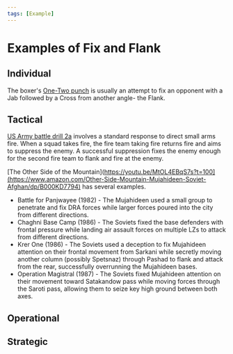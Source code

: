 ```yaml
---
tags: [Example]
---
```


# Examples of Fix and Flank


## Individual
The boxer's [One-Two punch](https://youtu.be/KN9NGbIK2q8?t=13) is usually an attempt to fix an opponent with a Jab followed by a Cross from another angle- the Flank.

## Tactical
[US Army battle drill 2a](https://youtu.be/MtOL4EBqS7s?t=100) involves a standard response to direct small arms fire. When a squad takes fire, the fire team taking fire returns fire and aims to suppress the enemy. A successful suppression fixes the enemy enough for the second fire team to flank and fire at the enemy.

[The Other Side of the Mountain](https://youtu.be/MtOL4EBqS7s?t=100](https://www.amazon.com/Other-Side-Mountain-Mujahideen-Soviet-Afghan/dp/B000KD7794) has several examples.
* Battle for Panjwayee (1982) - The Mujahideen used a small group to penetrate and fix DRA forces while larger forces poured into the city from different directions.
* Chaghni Base Camp (1986) - The Soviets fixed the base defenders with frontal pressure while landing air assault forces on multiple LZs to attack from different directions.
* Krer One (1986) - The Soviets used a deception to fix Mujahideen attention on their frontal movement from Sarkani while secretly moving another column (possibly Spetsnaz) through Pashad to flank and attack from the rear, successfully overrunning the Mujahideen bases.
* Operation Magistral (1987) - The Soviets fixed Mujahideen attention on their movement toward Satakandow pass while moving forces through the Saroti pass, allowing them to seize key high ground between both axes.

## Operational

## Strategic

